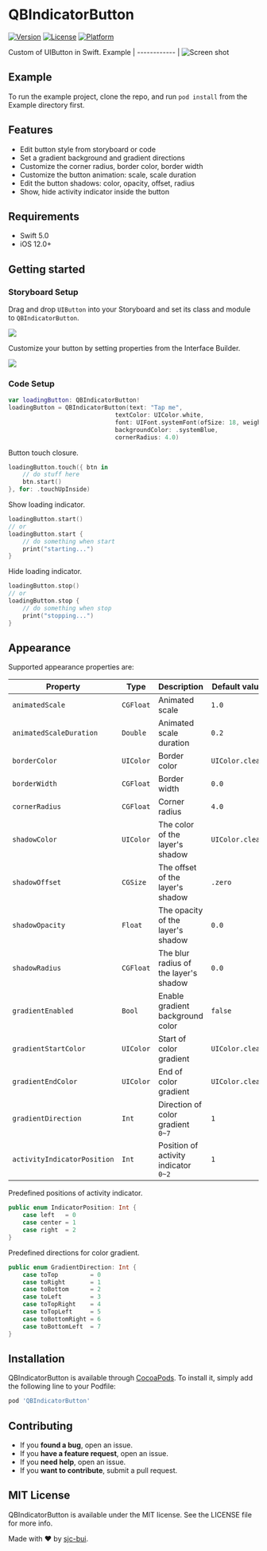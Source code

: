 # QBIndicatorButton

[![Version](https://img.shields.io/cocoapods/v/QBIndicatorButton.svg?style=flat)](https://cocoapods.org/pods/QBIndicatorButton)
[![License](https://img.shields.io/cocoapods/l/QBIndicatorButton.svg?style=flat)](https://cocoapods.org/pods/QBIndicatorButton)
[![Platform](https://img.shields.io/cocoapods/p/QBIndicatorButton.svg?style=flat)](https://cocoapods.org/pods/QBIndicatorButton)

Custom of UIButton in Swift.
Example |
------------ |
![Screen shot](https://github.com/sjc-bui/QBIndicatorButton/blob/master/Example/Screenshots/QBIndicatorButton.gif)

## Example

To run the example project, clone the repo, and run `pod install` from the Example directory first.

## Features
- Edit button style from storyboard or code
- Set a gradient background and gradient directions
- Customize the corner radius, border color, border width
- Customize the button animation: scale, scale duration
- Edit the button shadows: color, opacity, offset, radius
- Show, hide activity indicator inside the button

## Requirements
- Swift 5.0
- iOS 12.0+

## Getting started

### Storyboard Setup
Drag and drop `UIButton` into your Storyboard and set its class and module to `QBIndicatorButton`.

<img src="https://github.com/sjc-bui/QBIndicatorButton/blob/master/Example/Screenshots/QBIndicatorButton-class.png" max-width="50%" height="auto">

Customize your button by setting properties from the Interface Builder.

<img src="https://github.com/sjc-bui/QBIndicatorButton/blob/master/Example/Screenshots/QBIndicatorButton-properties.png" max-width="50%" height="auto">

### Code Setup
```swift
var loadingButton: QBIndicatorButton!
loadingButton = QBIndicatorButton(text: "Tap me",
                              textColor: UIColor.white,
                              font: UIFont.systemFont(ofSize: 18, weight: .semibold),
                              backgroundColor: .systemBlue,
                              cornerRadius: 4.0)
```
Button touch closure.
```swift
loadingButton.touch({ btn in
    // do stuff here
    btn.start()
}, for: .touchUpInside)
```

Show loading indicator.
```swift
loadingButton.start()
// or
loadingButton.start {
    // do something when start
    print("starting...")
}
```

Hide loading indicator.
```swift
loadingButton.stop()
// or
loadingButton.stop {
    // do something when stop
    print("stopping...")
}
```

## Appearance
Supported appearance properties are:

| Property | Type | Description | Default value |
| --- | --- | --- | --- |
| `animatedScale` | `CGFloat` | Animated scale | `1.0` |
| `animatedScaleDuration` | `Double` | Animated scale duration | `0.2` |
| `borderColor` | `UIColor` | Border color | `UIColor.clear` |
| `borderWidth` | `CGFloat` | Border width | `0.0` |
| `cornerRadius` | `CGFloat` | Corner radius | `4.0` |
| `shadowColor` | `UIColor` | The color of the layer's shadow | `UIColor.clear` |
| `shadowOffset` | `CGSize` | The offset of the layer's shadow | `.zero` |
| `shadowOpacity` | `Float` | The opacity of the layer's shadow | `0.0` |
| `shadowRadius` | `CGFloat` | The blur radius of the layer's shadow | `0.0` |
| `gradientEnabled` | `Bool` | Enable gradient background color | `false` |
| `gradientStartColor` | `UIColor` | Start of color gradient | `UIColor.clear` |
| `gradientEndColor` | `UIColor` | End of color gradient | `UIColor.clear` |
| `gradientDirection` | `Int` | Direction of color gradient `0~7` | `1` |
| `activityIndicatorPosition` | `Int` | Position of activity indicator `0~2` | `1` |

Predefined positions of activity indicator.
```swift
public enum IndicatorPosition: Int {
    case left   = 0
    case center = 1
    case right  = 2
}
```

Predefined directions for color gradient.
```swift
public enum GradientDirection: Int {
    case toTop         = 0
    case toRight       = 1
    case toBottom      = 2
    case toLeft        = 3
    case toTopRight    = 4
    case toTopLeft     = 5
    case toBottomRight = 6
    case toBottomLeft  = 7
}
```

## Installation

QBIndicatorButton is available through [CocoaPods](https://cocoapods.org). To install
it, simply add the following line to your Podfile:

```ruby
pod 'QBIndicatorButton'
```

## Contributing

- If you **found a bug**, open an issue.
- If you **have a feature request**, open an issue.
- If you **need help**, open an issue.
- If you **want to contribute**, submit a pull request.

## MIT License

QBIndicatorButton is available under the MIT license. See the LICENSE file for more info.

Made with :heart: by [sjc-bui](https://github.com/sjc-bui).
